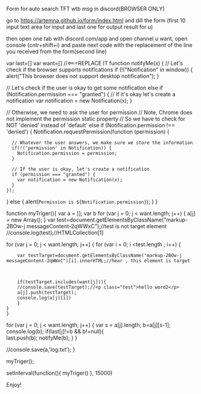 Form for auto search TFT wtb msg in discord(BROWSER ONLY)

go to https://artemna.github.io/form/index.html and dill the form (first 10 input text area for input and last one for output result for u)



then open one tab with discord.com/app and open channel u want, open console (cntr+shift+i) and paste next code with the replacement of the line you received from the form(second line)

var last=[]
var want=[] //<===REPLACE IT
function notifyMe(x) {
  // Let's check if the browser supports notifications
  if (!("Notification" in window)) {
    alert("This browser does not support desktop notification");
  }

  // Let's check if the user is okay to get some notification
  else if (Notification.permission === "granted") {
    // If it's okay let's create a notification
    var notification = new Notification(x);
  }

  // Otherwise, we need to ask the user for permission
  // Note, Chrome does not implement the permission static property
  // So we have to check for NOT 'denied' instead of 'default'
  else if (Notification.permission !== 'denied') {
    Notification.requestPermission(function (permission) {

      // Whatever the user answers, we make sure we store the information
      if(!('permission' in Notification)) {
        Notification.permission = permission;
      }

      // If the user is okay, let's create a notification
      if (permission === "granted") {
        var notification = new Notification(x);
      }
    });
  } else {
    alert(`Permission is ${Notification.permission}`);
  }
}

function myTriger(){
	var a = [];
	var b
	for (var j = 0; j < want.length; j++) {
	a[j] = new Array();
}
        var test=document.getElementsByClassName("markup-2BOw-j messageContent-2qWWxC");//test is not target element
        //console.log(test);//HTMLCollection[1]

for (var j = 0; j < want.length; j++) {
for (var i = 0; i <test.length ; i++) {

        var testTarget=document.getElementsByClassName("markup-2BOw-j messageContent-2qWWxC")[i].innerHTML;//hear , this element is target
       
       

        if(testTarget.includes(want[j])){
        //console.save(testTarget);//<p class="test">hello word2</p>
        a[j].push(testTarget);
        console.log(a[j][i])
        }
    }
    }
for (var j = 0; j < want.length; j++) {
	var s = a[j].length;
    b=a[j][s-1];
console.log(b);
    if(last[j]!=b && b!=null){   
    last.push(b);
notifyMe(b);
}
}


//console.save(a,'log.txt');
}

myTriger();

setInterval(function(){
    myTriger()
}, 15000)

Enjoy!
